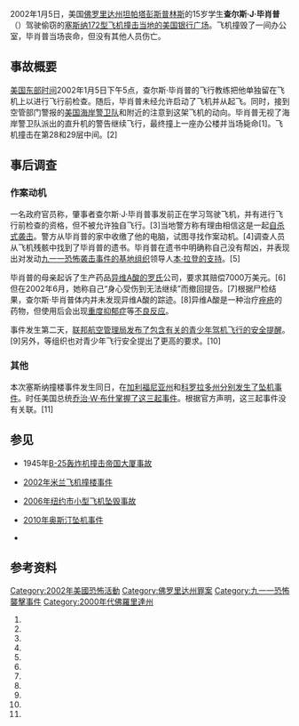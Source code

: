 2002年1月5日，美国[佛罗里达州](../Page/佛罗里达州.md "wikilink")[坦帕](../Page/坦帕.md "wikilink")[塔彭斯普林斯](../Page/塔彭斯普林斯.md "wikilink")的15岁学生**查尔斯·J·毕肖普**（）驾驶偷窃的[塞斯纳172型飞机撞击当地的](../Page/塞斯納172.md "wikilink")[美国银行广场](../Page/美国银行广场_\(坦帕\).md "wikilink")。飞机撞毁了一间办公室，毕肖普当场丧命，但没有其他人员伤亡。

## 事故概要

[美国东部时间](https://zh.wikipedia.org/wiki/美国东部时间 "wikilink")2002年1月5日下午5点，查尔斯·毕肖普的飞行教练把他单独留在飞机上以进行飞行前检查。随后，毕肖普未经允许启动了飞机并从起飞。同时，接到空管部门警报的[美国海岸警卫队](../Page/美国海岸警卫队.md "wikilink")和附近的注意到这架飞机的动向。毕肖普无视了海岸警卫队派出的直升机的警告继续飞行，最终撞上一座办公楼并当场毙命\[1\]。飞机撞击在第28和29层中间。\[2\]

## 事后调查

### 作案动机

一名政府官员称，肇事者查尔斯·J·毕肖普事发前正在学习驾驶飞机，并有进行飞行前检查的资格，但不被允许独自飞行。\[3\]当地警方称有理由相信这是一起[自杀式袭击](https://zh.wikipedia.org/wiki/自杀式袭击 "wikilink")。警方从毕肖普的家中收缴了他的电脑，试图寻找作案动机。\[4\]调查人员从飞机残骸中找到了毕肖普的遗书。毕肖普在遗书中明确称自己没有帮凶，并表现出对发动[九一一恐怖袭击事件的](https://zh.wikipedia.org/wiki/九一一恐怖袭击 "wikilink")[基地组织](../Page/基地组织.md "wikilink")领导人[本·拉登的支持](https://zh.wikipedia.org/wiki/本·拉登 "wikilink")。\[5\]

毕肖普的母亲起诉了生产药品[异维A酸的](../Page/異維A酸.md "wikilink")[罗氏](../Page/罗氏.md "wikilink")公司，要求其赔偿7000万美元。\[6\]但在2002年6月，她称自己“身心受伤到无法继续”而撤回提告。\[7\]根据尸检结果，查尔斯·毕肖普体内并未发现异维A酸的踪迹。\[8\]异维A酸是一种治疗[痤疮](../Page/痤疮.md "wikilink")的药物，但使用后会出现[重度抑郁症](../Page/重度抑郁症.md "wikilink")等[不良反应](../Page/不良反应_\(医学\).md "wikilink")。

事件发生第二天，[联邦航空管理局发布了包含有关的青少年驾机飞行的安全提醒](../Page/美国联邦航空管理局.md "wikilink")。\[9\]另外，等组织也对青少年飞行安全提出了更高的要求。\[10\]

### 其他

本次塞斯纳撞楼事件发生同日，在[加利福尼亚州](../Page/加利福尼亚州.md "wikilink")和[科罗拉多州分别发生了坠机事件](https://zh.wikipedia.org/wiki/科罗拉多州 "wikilink")。时任美国总统[乔治·W·布什掌握了这三起事件](https://zh.wikipedia.org/wiki/乔治·W·布什 "wikilink")。根据官方声明，这三起事件没有关联。\[11\]

## 参见

  - 1945年[B-25轰炸机撞击帝国大厦事故](../Page/B-25轰炸机撞击帝国大厦事故.md "wikilink")

  - [2002年米兰飞机撞楼事件](../Page/2002年米蘭飛機撞樓事件.md "wikilink")

  - [2006年纽约市小型飞机坠毁事故](https://zh.wikipedia.org/wiki/2006年纽约市小型飞机坠毁事故 "wikilink")

  - [2010年奥斯汀坠机事件](../Page/2010年奥斯汀坠机事件.md "wikilink")

  -
## 参考资料

[Category:2002年美國恐怖活動](https://zh.wikipedia.org/wiki/Category:2002年美國恐怖活動 "wikilink") [Category:佛罗里达州罪案](https://zh.wikipedia.org/wiki/Category:佛罗里达州罪案 "wikilink") [Category:九一一恐怖襲擊事件](https://zh.wikipedia.org/wiki/Category:九一一恐怖襲擊事件 "wikilink") [Category:2000年代佛羅里達州](https://zh.wikipedia.org/wiki/Category:2000年代佛羅里達州 "wikilink")

1.

2.

3.
4.
5.
6.

7.

8.

9.

10.

11.